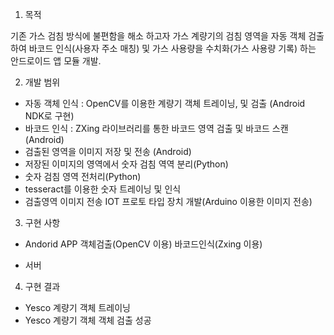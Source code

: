 

1. 목적

기존 가스 검침 방식에 불편함을 해소 하고자 가스 계량기의 검침 영역을 자동 객체 검출 하여 바코드 인식(사용자 주소 매칭) 및 가스 사용량을 수치화(가스 사용량 기록) 하는 안드로이드 앱 모듈 개발. 

2. 개발 범위

 - 자동 객체 인식 : OpenCV를 이용한 계량기 객체 트레이닝, 및 검출 (Android NDK로 구현)
 - 바코드 인식 : ZXing 라이브러리를 통한 바코드 영역 검출 및 바코드 스캔 (Android) 
 - 검출된 영역을 이미지 저장 및 전송 (Android)
 - 저장된 이미지의 영역에서 숫자 검침 역역 분리(Python)
 - 숫자 검침 영역 전처리(Python)
 - tesseract를 이용한 숫자 트레이닝 및 인식
 - 검출영역 이미지 전송 IOT 프로토 타입 장치 개발(Arduino 이용한 이미지 전송)

3. 구현 사항
  - Andorid APP
      객체검출(OpenCV 이용)
      바코드인식(Zxing 이용)
    
  - 서버
  
 4. 구현 결과
   - Yesco 계량기 객체 트레이닝 
   - Yesco 계량기 객체 객체 검출 성공
   
   
